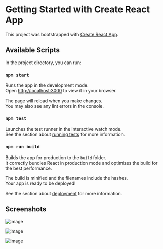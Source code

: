 # Getting Started with Create React App

This project was bootstrapped with [Create React App](https://github.com/facebook/create-react-app).

## Available Scripts

In the project directory, you can run:

### `npm start`

Runs the app in the development mode.\
Open [http://localhost:3000](http://localhost:3000) to view it in your browser.

The page will reload when you make changes.\
You may also see any lint errors in the console.

### `npm test`

Launches the test runner in the interactive watch mode.\
See the section about [running tests](https://facebook.github.io/create-react-app/docs/running-tests) for more information.

### `npm run build`

Builds the app for production to the `build` folder.\
It correctly bundles React in production mode and optimizes the build for the best performance.

The build is minified and the filenames include the hashes.\
Your app is ready to be deployed!

See the section about [deployment](https://facebook.github.io/create-react-app/docs/deployment) for more information.

## Screenshots
![image](https://user-images.githubusercontent.com/56758185/194245929-def4af5a-2b60-4027-a799-815a4c203746.png)

![image](https://user-images.githubusercontent.com/56758185/194246064-eac4d2c1-4c43-4db9-afe3-bb01c462d570.png)

![image](https://user-images.githubusercontent.com/56758185/194246185-bb32b6a8-e8dd-49b6-9deb-0f1992e68dd3.png)



